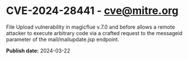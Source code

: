 # CVE-2024-28441 - cve@mitre.org

File Upload vulnerability in magicflue v.7.0 and before allows a remote attacker to execute arbitrary code via a crafted request to the messageid parameter of the mail/mailupdate.jsp endpoint.

**Publish date:** 2024-03-22
